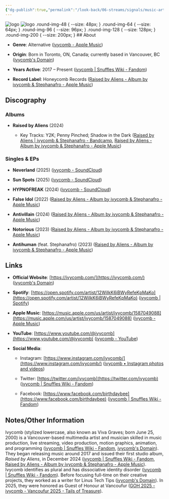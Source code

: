 ```yaml
---
{"dg-publish":true,"permalink":"/look-back/06-streams/signals/music-artists/ivycomb/","tags":["#MusicArtist"],"noteIcon":"","created":"2025-08-28T23:54:20.691+02:00","updated":"2025-09-24T19:22:23.619+02:00"}
---
```



<img src="/img/MALOGO/Ivycomblogo.jpg" alt="logo" class="round-img round-img-200">


<img src="/img/MALOGO/Ivycomblogo.jpg" alt="logo" class="round-img round-img-48">
.round-img-48  { --size: 48px;  }
.round-img-64  { --size: 64px;  }
.round-img-96  { --size: 96px;  }
.round-img-128 { --size: 128px; }
.round-img-200 { --size: 200px; }
## About

- **Genre**: Alternative ([ivycomb - Apple Music](https://music.apple.com/us/artist/ivycomb/1587049088?utm_source=chatgpt.com))
    
- **Origin**: Born in Toronto, ON, Canada; currently based in Vancouver, BC ([ivycomb's Domain](https://ivycomb.com/?utm_source=chatgpt.com))
    
- **Years Active**: 2017 – Present ([ivycomb | Snuffles Wiki - Fandom](https://snuffles.fandom.com/wiki/Ivycomb?utm_source=chatgpt.com))
    
- **Record Label**: Honeycomb Records ([Raised by Aliens - Album by ivycomb & Stephanafro - Apple Music](https://music.apple.com/us/album/raised-by-aliens/1784159895?utm_source=chatgpt.com))

## Discography

### Albums

- **Raised by Aliens** (2024)
    
    - Key Tracks: Y2K; Penny Pinched; Shadow in the Dark ([Raised by Aliens | ivycomb & Stephanafro - Bandcamp](https://ivycomb.bandcamp.com/album/raised-by-aliens?utm_source=chatgpt.com), [Raised by Aliens - Album by ivycomb & Stephanafro - Apple Music](https://music.apple.com/us/album/raised-by-aliens/1784159895?utm_source=chatgpt.com))
        

### Singles & EPs

- **Neverland** (2025) ([ivycomb - SoundCloud](https://soundcloud.com/ivycomb?utm_source=chatgpt.com))
    
- **Sun Spots** (2025) ([ivycomb - SoundCloud](https://soundcloud.com/ivycomb?utm_source=chatgpt.com))
    
- **HYPNOFREAK** (2024) ([ivycomb - SoundCloud](https://soundcloud.com/ivycomb?utm_source=chatgpt.com))
    
- **False Idol** (2022) ([Raised by Aliens - Album by ivycomb & Stephanafro - Apple Music](https://music.apple.com/us/album/raised-by-aliens/1784159895?utm_source=chatgpt.com))
    
- **Antivillain** (2024) ([Raised by Aliens - Album by ivycomb & Stephanafro - Apple Music](https://music.apple.com/us/album/raised-by-aliens/1784159895?utm_source=chatgpt.com))
    
- **Notorious** (2023) ([Raised by Aliens - Album by ivycomb & Stephanafro - Apple Music](https://music.apple.com/us/album/raised-by-aliens/1784159895?utm_source=chatgpt.com))
    
- **Antihuman** (feat. Stephanafro) (2023) ([Raised by Aliens - Album by ivycomb & Stephanafro - Apple Music](https://music.apple.com/us/album/raised-by-aliens/1784159895?utm_source=chatgpt.com))
    

## Links

- **Official Website**: [https://ivycomb.com/](https://ivycomb.com/) ([ivycomb's Domain](https://ivycomb.com/?utm_source=chatgpt.com))
    
- **Spotify**: [https://open.spotify.com/artist/12WiIkK6iBWyRefeKpMaKo](https://open.spotify.com/artist/12WiIkK6iBWyRefeKpMaKo) ([ivycomb | Spotify](https://open.spotify.com/artist/12WiIkK6iBWyRefeKpMaKo?utm_source=chatgpt.com))
    
- **Apple Music**: [https://music.apple.com/us/artist/ivycomb/1587049088](https://music.apple.com/us/artist/ivycomb/1587049088) ([ivycomb - Apple Music](https://music.apple.com/us/artist/ivycomb/1587049088?utm_source=chatgpt.com))
    
- **YouTube**: [https://www.youtube.com/@ivycomb](https://www.youtube.com/@ivycomb) ([ivycomb - YouTube](https://www.youtube.com/%40ivycomb?utm_source=chatgpt.com))
    
- **Social Media**:
    
    - Instagram: [https://www.instagram.com/ivycomb/](https://www.instagram.com/ivycomb/) ([ivycomb • Instagram photos and videos](https://www.instagram.com/ivycomb/?hl=en&utm_source=chatgpt.com))
        
    - Twitter: [https://twitter.com/ivycomb](https://twitter.com/ivycomb) ([ivycomb | Snuffles Wiki - Fandom](https://snuffles.fandom.com/wiki/Ivycomb?utm_source=chatgpt.com))
        
    - Facebook: [https://www.facebook.com/birthdaybee](https://www.facebook.com/birthdaybee) ([ivycomb | Snuffles Wiki - Fandom](https://snuffles.fandom.com/wiki/Ivycomb?utm_source=chatgpt.com))
        

## Notes/Other Information

Ivycomb (stylized lowercase, also known as Viva Graves; born June 25, 2000) is a Vancouver-based multimedia artist and musician skilled in music production, live streaming, video production, motion graphics, animation, and programming ([ivycomb | Snuffles Wiki - Fandom](https://snuffles.fandom.com/wiki/Ivycomb?utm_source=chatgpt.com), [ivycomb's Domain](https://ivycomb.com/?utm_source=chatgpt.com)). They began releasing music around 2017 and issued their first studio album, _Raised by Aliens_, in December 2024 ([ivycomb | Snuffles Wiki - Fandom](https://snuffles.fandom.com/wiki/Ivycomb?utm_source=chatgpt.com), [Raised by Aliens - Album by ivycomb & Stephanafro - Apple Music](https://music.apple.com/us/album/raised-by-aliens/1784159895?utm_source=chatgpt.com)). Ivycomb identifies as plural and has dissociative identity disorder ([ivycomb | Snuffles Wiki - Fandom](https://snuffles.fandom.com/wiki/Ivycomb?utm_source=chatgpt.com)). Before focusing full-time on their creative projects, they worked as a writer for Linus Tech Tips ([ivycomb's Domain](https://ivycomb.com/?utm_source=chatgpt.com)). In 2025, they were honored as Guest of Honour at Vancoufur ([GOH 2025 - ivycomb - Vancoufur 2025 - Tails of Treasure](https://vancoufur.org/goh-2025-ivycomb/?utm_source=chatgpt.com)).